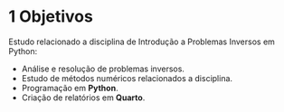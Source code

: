 # 1 Objetivos

Estudo relacionado a disciplina de Introdução a Problemas Inversos em
Python:  
- Análise e resolução de problemas inversos.  
- Estudo de métodos numéricos relacionados a disciplina.  
- Programação em **Python**.  
- Criação de relatórios em **Quarto**.  
